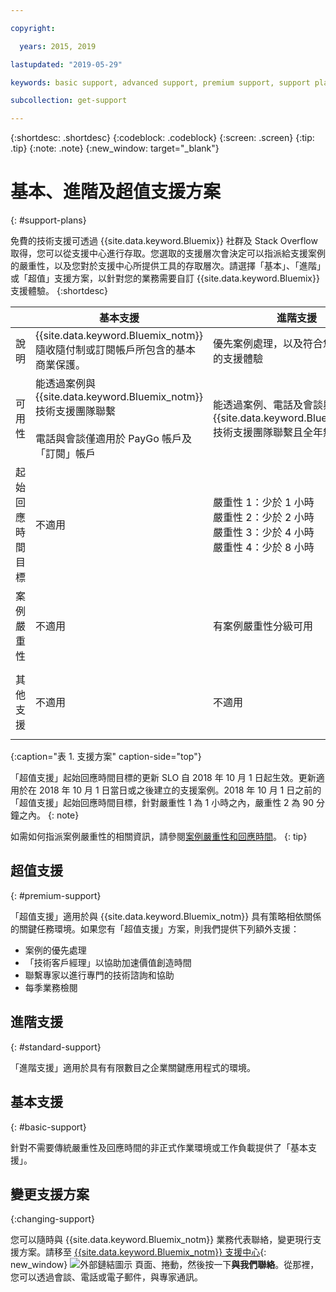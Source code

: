 ```yaml
---

copyright:

  years: 2015, 2019 

lastupdated: "2019-05-29"

keywords: basic support, advanced support, premium support, support plans, free technical support 

subcollection: get-support

---
```



{:shortdesc: .shortdesc}
{:codeblock: .codeblock}
{:screen: .screen}
{:tip: .tip}
{:note: .note}
{:new_window: target="_blank"}

# 基本、進階及超值支援方案
{: #support-plans}

免費的技術支援可透過 {{site.data.keyword.Bluemix}} 社群及 Stack Overflow 取得，您可以從支援中心進行存取。您選取的支援層次會決定可以指派給支援案例的嚴重性，以及您對於支援中心所提供工具的存取層次。請選擇「基本」、「進階」或「超值」支援方案，以針對您的業務需要自訂 {{site.data.keyword.Bluemix}} 支援體驗。
{:shortdesc}

|  |基本支援|進階支援|超值支援|
|-------------|-------------|-------------|-------------|
|說明|	{{site.data.keyword.Bluemix_notm}} 隨收隨付制或訂閱帳戶所包含的基本商業保護。|優先案例處理，以及符合您業務需要的支援體驗|符合您業務成果的客戶參與，以加快價值創造時間|
|可用性|能透過案例與 {{site.data.keyword.Bluemix_notm}} 技術支援團隊聯繫<br/> <br/> 電話與會談僅適用於 PayGo 帳戶及「訂閱」帳戶|能透過案例、電話及會談與 {{site.data.keyword.Bluemix_notm}} 技術支援團隊聯繫且全年無休|能透過案例、電話及會談與 {{site.data.keyword.Bluemix_notm}} 技術支援團隊聯繫且全年無休|
|起始回應時間目標|不適用|嚴重性 1：少於 1 小時<br/> 嚴重性 2：少於 2 小時<br/> 嚴重性 3：少於 4 小時<br/> 嚴重性 4：少於 8 小時|嚴重性 1：少於 15 分鐘<br/> 嚴重性 2：少於 1 小時<br/> 嚴重性 3：少於 2 小時<br/> 嚴重性 4：少於 4 小時|
|案例嚴重性|不適用|有案例嚴重性分級可用|有案例嚴重性分級可用|
|其他支援|不適用|不適用|指派技術客戶經理<br/> <br/> 每季業務檢閱<br/><br/> 能與專家聯繫|
{:caption="表 1. 支援方案" caption-side="top"}

「超值支援」起始回應時間目標的更新 SLO 自 2018 年 10 月 1 日起生效。更新適用於在 2018 年 10 月 1 日當日或之後建立的支援案例。2018 年 10 月 1 日之前的「超值支援」起始回應時間目標，針對嚴重性 1 為 1 小時之內，嚴重性 2 為 90 分鐘之內。
{: note}

如需如何指派案例嚴重性的相關資訊，請參閱[案例嚴重性和回應時間](/docs/get-support?topic=get-support-support-case-severity#support-case-severity)。
{: tip} 

## 超值支援
{: #premium-support}

「超值支援」適用於與 {{site.data.keyword.Bluemix_notm}} 具有策略相依關係的關鍵任務環境。如果您有「超值支援」方案，則我們提供下列額外支援：
  * 案例的優先處理
  * 「技術客戶經理」以協助加速價值創造時間
  * 聯繫專家以進行專門的技術諮詢和協助
  * 每季業務檢閱

## 進階支援
{: #standard-support}

「進階支援」適用於具有有限數目之企業關鍵應用程式的環境。

## 基本支援
{: #basic-support}

針對不需要傳統嚴重性及回應時間的非正式作業環境或工作負載提供了「基本支援」。

## 變更支援方案
{:changing-support}

您可以隨時與 {{site.data.keyword.Bluemix_notm}} 業務代表聯絡，變更現行支援方案。請移至 [{{site.data.keyword.Bluemix_notm}} 支援中心](https://www.ibm.com/cloud/support){: new_window} ![外部鏈結圖示](../icons/launch-glyph.svg "外部鏈結圖示") 頁面、捲動，然後按一下**與我們聯絡**。從那裡，您可以透過會談、電話或電子郵件，與專家通訊。  


